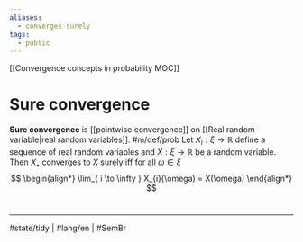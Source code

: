 ```yaml
---
aliases:
  - converges surely
tags:
  - public
---
```

[[Convergence concepts in probability MOC]]
# Sure convergence

**Sure convergence** is [[pointwise convergence]] on [[Real random variable|real random variables]]. #m/def/prob 
Let $X_{i} : \xi \to \mathbb{R}$ define a sequence of real random variables and $X: \xi\to\mathbb{R}$ be a random variable.
Then $X_{\bullet}$ converges to $X$ surely iff for all $\omega \in \xi$
$$
\begin{align*}
\lim_{ i \to \infty } X_{i}(\omega) = X(\omega)
\end{align*}
$$


#
---
#state/tidy | #lang/en | #SemBr
